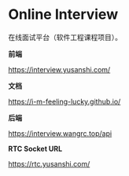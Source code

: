 # Online Interview

在线面试平台（软件工程课程项目）。



**前端**

<https://interview.yusanshi.com/>

**文档**

<https://i-m-feeling-lucky.github.io/>

**后端**

<https://interview.wangrc.top/api>

**RTC Socket URL**

<https://rtc.yusanshi.com/>